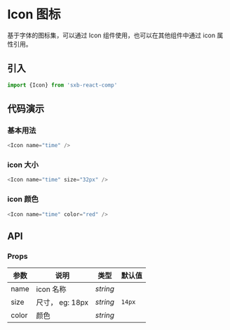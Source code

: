 # Icon 图标
基于字体的图标集，可以通过 Icon 组件使用，也可以在其他组件中通过 icon 属性引用。

## 引入

```js
import {Icon} from 'sxb-react-comp'
```

## 代码演示

### 基本用法
```js
<Icon name="time" />
```
### icon 大小

```js
<Icon name="time" size="32px" />
```

### icon 颜色

```js
<Icon name="time" color="red" />
```
## API
### Props

| 参数 | 说明 | 类型 | 默认值 |
| --- | --- | --- | --- |
| name | icon 名称 | _string_ |  |
| size | 尺寸， eg: 18px | _string_ | `14px` |
| color | 颜色 | _string_ |  |

